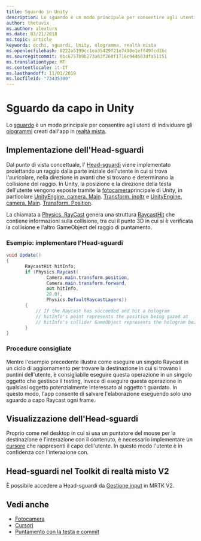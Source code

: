 ```yaml
---
title: Sguardo in Unity
description: Lo sguardo è un modo principale per consentire agli utenti di individuare gli ologrammi creati dall'app in realtà mista.
author: thetuvix
ms.author: alexturn
ms.date: 03/21/2018
ms.topic: article
keywords: occhi, sguardi, Unity, ologramma, realtà mista
ms.openlocfilehash: 8222a5199cc1ea35429f21e7490e1eff49fcd1bc
ms.sourcegitcommit: 6bc6757b9b273a63f260f1716c944603dfa51151
ms.translationtype: MT
ms.contentlocale: it-IT
ms.lasthandoff: 11/01/2019
ms.locfileid: "73435300"
---
```

# <a name="head-gaze-in-unity"></a>Sguardo da capo in Unity

Lo [sguardo](gaze-and-commit.md) è un modo principale per consentire agli utenti di individuare gli [ologrammi](hologram.md) creati dall'app in [realtà mista](mixed-reality.md).


## <a name="implementing-head-gaze"></a>Implementazione dell'Head-sguardi

Dal punto di vista concettuale, l' [Head-sguardi](gaze-and-commit.md) viene implementato proiettando un raggio dalla parte iniziale dell'utente in cui si trova l'auricolare, nella direzione in avanti che si trovano e determinano la collisione del raggio. In Unity, la posizione e la direzione della testa dell'utente vengono esposte tramite la [fotocamera](camera-in-unity.md)principale di Unity, in particolare [UnityEngine. camera. Main](https://docs.unity3d.com/ScriptReference/Camera-main.html). [Transform. inoltr](https://docs.unity3d.com/ScriptReference/Transform-forward.html) e [UnityEngine. camera. Main](https://docs.unity3d.com/ScriptReference/Camera-main.html). [Transform. Position](https://docs.unity3d.com/ScriptReference/Transform-position.html).

La chiamata a [Physics. RayCast](https://docs.unity3d.com/ScriptReference/Physics.Raycast.html) genera una struttura [RaycastHit](https://docs.unity3d.com/ScriptReference/RaycastHit.html) che contiene informazioni sulla collisione, tra cui il punto 3D in cui si è verificata la collisione e l'altro GameObject del raggio di puntamento.

### <a name="example-implement-head-gaze"></a>Esempio: implementare l'Head-sguardi

```cs
void Update()
{
       RaycastHit hitInfo;
       if (Physics.Raycast(
               Camera.main.transform.position,
               Camera.main.transform.forward,
               out hitInfo,
               20.0f,
               Physics.DefaultRaycastLayers))
       {
           // If the Raycast has succeeded and hit a hologram
           // hitInfo's point represents the position being gazed at
           // hitInfo's collider GameObject represents the hologram being gazed at
       }
}
```

### <a name="best-practices"></a>Procedure consigliate

Mentre l'esempio precedente illustra come eseguire un singolo Raycast in un ciclo di aggiornamento per trovare la destinazione in cui si trovano i puntini dell'utente, è consigliabile eseguire questa operazione in un singolo oggetto che gestisce il testing, invece di eseguire questa operazione in qualsiasi oggetto potenzialmente interessato al oggetto t guardato. In questo modo, l'app consente di salvare l'elaborazione eseguendo solo uno sguardo a capo Raycast ogni frame.

## <a name="visualizing-head-gaze"></a>Visualizzazione dell'Head-sguardi

Proprio come nel desktop in cui si usa un puntatore del mouse per la destinazione e l'interazione con il contenuto, è necessario implementare un [cursore](cursors.md) che rappresenti il capo dell'utente. In questo modo l'utente è in confidenza con l'interazione con.

## <a name="head-gaze-in-the-mixed-reality-toolkit-v2"></a>Head-sguardi nel Toolkit di realtà misto V2
È possibile accedere a Head-sguardi da [Gestione input](https://microsoft.github.io/MixedRealityToolkit-Unity/Documentation/Input/Overview.html) in MRTK V2.

## <a name="see-also"></a>Vedi anche
* [Fotocamera](camera-in-unity.md)
* [Cursori](cursors.md)
* [Puntamento con la testa e commit](gaze-and-commit.md)
